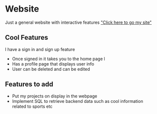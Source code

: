 # Website
Just a general website with interactive features
<a href = "https://walidf123.github.io/Website/">"Click here to go my site"</a>



## Cool Features
I have a sign in and sign up feature
- Once signed in it takes you to the home page l
- Has a profile page that displays user info
- User can be deleted and can be edited

## Features to add 
- Put my projects on display in the webpage
- Implement SQL to retrieve backend data such as cool information related to sports etc
